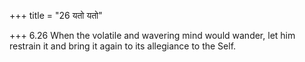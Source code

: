 +++
title = "26 यतो यतो"

+++
6.26 When the volatile and wavering mind would wander, let him restrain
it and bring it again to its allegiance to the Self.
